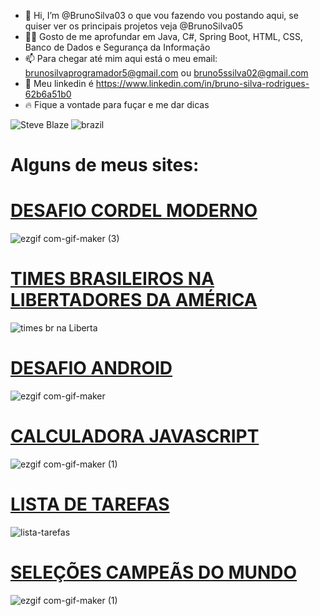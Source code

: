 - 👋 Hi, I’m @BrunoSilva03  o que vou fazendo vou postando aqui, se quiser ver os principais projetos veja @BrunoSilva05
-  👨‍💻 Gosto de me aprofundar em Java, C#, Spring Boot, HTML, CSS,  Banco de Dados e  Segurança da Informação
- 📫 Para chegar até mim aqui está o meu email: brunosilvaprogramador5@gmail.com ou bruno5ssilva02@gmail.com
- 🔵 Meu linkedin é  https://www.linkedin.com/in/bruno-silva-rodrigues-62b6a51b0
- 🔥 Fique a vontade para fuçar e me dar dicas
<!---
BrunoSilva03/BrunoSilva03 is a ✨ special ✨ repository because its `README.md` (this file) appears on your GitHub profile.
You can click the Preview link to take a look at your changes.
--->

![Steve Blaze](https://user-images.githubusercontent.com/78625466/204351102-c3df717f-2a6f-48d0-a3b6-5915d949ef4f.gif)
![brazil](https://user-images.githubusercontent.com/78625466/204351179-5e45803b-2b70-4918-96c1-b44726500c28.gif)

# Alguns de meus sites:

# [DESAFIO CORDEL MODERNO](https://brunosilva03.github.io/projeto-cordel/)
![ezgif com-gif-maker (3)](https://user-images.githubusercontent.com/78625466/218089415-ed741c1f-b819-467d-a2ff-55aca1948a58.gif)

# [TIMES BRASILEIROS NA LIBERTADORES DA AMÉRICA](https://brunosilva03.github.io/Times-BR-Na-Libertadores-da-America/)
![times br na Liberta](https://user-images.githubusercontent.com/78625466/218089378-ed012e66-c906-4074-8085-7af2779507f0.gif)

# [DESAFIO ANDROID](https://brunosilva03.github.io/desafio-android-v2/)
![ezgif com-gif-maker](https://user-images.githubusercontent.com/78625466/218092084-ca910bda-d0f5-4c23-9fa9-6f0aaac5f9b9.gif)

# [CALCULADORA JAVASCRIPT](https://brunosilva03.github.io/Calculadora-JavaScript/)
![ezgif com-gif-maker (1)](https://user-images.githubusercontent.com/78625466/232226285-06c3be15-38a8-4b50-8a91-a49df77eb5cd.gif)


# [LISTA DE TAREFAS](https://brunosilva03.github.io/Lista-Tarefas/)
![lista-tarefas](https://github.com/BrunoSilva03/BrunoSilva03/assets/78625466/f380ea92-28f7-4b55-8587-8a9cfb2e2c4a)


# [SELEÇÕES CAMPEÃS DO MUNDO](https://brunosilva03.github.io/Campeoes-Copa-do-Mundo/)
![ezgif com-gif-maker (1)](https://user-images.githubusercontent.com/78625466/218089531-a450a743-9b54-4187-ad2e-1bd452dce168.gif)


